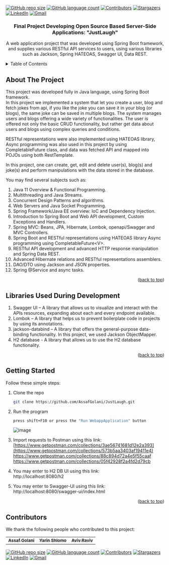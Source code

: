 <div id="top"></div>


<!-- PROJECT SHIELDS -->
[![GitHub repo size][reposize-shield]](#)
[![GitHub language count][languagescount-shield]](#)
[![Contributors][contributors-shield]][contributors-url]
[![Stargazers][stars-shield]][stars-url]
[![LinkedIn][linkedin-shield]][linkedin-url]
[![Gmail][gmail-shield]][gmail-url]

<h3 align="center">Final Project Developing Open Source Based Server-Side Applications: "JustLaugh"</h3>

  <p align="center">
       A web application project that was developed using Spring Boot framework, and supplies various RESTful API services to users, using various libraries such as Jackson, Spring HATEOAS, Swagger UI, Data REST. 
    <br />
</div>

<!-- TABLE OF CONTENTS -->
<details>
  <summary>Table of Contents</summary>
  <ol>
    <li>
      <a href="#about-the-project">About The Project</a>
    </li>
    <li>
      <a href="#libraries-used-during-development">Libraries Used During Development</a>
    </li>
    <li>
      <a href="#getting-started">Getting Started</a>
    </li>
    <li><a href="#contributors">Contributors</a></li>
  </ol>
</details>

<!-- ABOUT THE PROJECT -->
## About The Project
This project was developed fully in Java language, using Spring Boot framework. <br>
In this project we implemented a system that let you create a user, blog and fetch jokes from api, if you like the joke you can save it in your blog (or blogs), the same joke can be saved in multiple blogs. The system manages users and blogs offering a wide variety of functionalities. The user is offered not only the basic CRUD functionality, but rather get data about users and blogs using complex queries and conditions.<br>

RESTful representations were also implemented using HATEOAS library,
Async programming was also used in this project by using CompletableFuture class,
and data was fetched API and mapped into POJOs using both RestTemplate.

In this project, one can create, get, edit and delete user(s), blog(s) and joke(s) and perform manipulations with the data stored in the database.

You may find several subjects such as: <br>
1. Java 11 Overview & Functional Programming. <br>
2. Multithreading and Java Streams. <br>
3. Concurrent Design Patterns and algorithms. <br>
4. Web Servers and Java Socket Programming. <br>
5. Spring Framework/Java EE overview: IoC and Dependency Injection. <br>
6. Introduction to Spring Boot and Web API development, Custom Exceptions and Handlers. <br>
7. Spring MVC: Beans, JPA, Hibernate, Lombok, openapi/Swagger and MVC Controllers. <br>
8. Spring Boot and RESTful representations using HATEOAS library Async programming using CompletableFuture\<V>. <br>
9. RESTful API development and advanced HTTP response manipulation and Spring Data REST. <br>
10. Advanced Hibernate relations and RESTful representations assemblers. <br>
11. DAO/DTO using Jackson and JSON properties. <br>
12. Spring @Service and async tasks. <br>

<p align="right">(<a href="#top">back to top</a>)</p>

## Libraries Used During Development

1. Swagger UI – A library that allows us to visualize and interact with the APIs resources, expanding about each and every endpoint available.
4. Lombok – A library that helps us to prevent boilerplate code in projects by using its annotations.
5. jackson-databind – A library that offers the general-purpose data-binding functionality. In this project, we used Jackson ObjectMapper.
6. H2 database  - A library that allows us to use the H2 database functionality.

<p align="right">(<a href="#top">back to top</a>)</p>

<!-- GETTING STARTED -->
## Getting Started

Follow these simple steps:

1. Clone the repo
   ```sh
   git clone https://github.com/AssafGolani/JustLaugh.git
   ```
2. Run the program
   ```sh
   press shift+F10 or press the "Run WebappApplication" button
   ```
   ![image](https://user-images.githubusercontent.com/62435713/180663523-ff46d032-416e-48c3-b20e-943338671ea9.png) 
3. Import requests to Postman using this link:<br>
[https://www.getpostman.com/collections/3ae56741681d12e2a393](https://www.getpostman.com/collections/573b5aa3403af19411e4) <br>
https://www.getpostman.com/collections/88c894d72a4e5f55caaf <br>
https://www.getpostman.com/collections/05f42928f2a4fd2d79cb <br>

4. You may enter to H2 DB UI using this link:<br>
http://localhost:8080/h2

5. You may enter to Swagger-UI using this link:<br>
http://localhost:8080/swagger-ui/index.html


<p align="right">(<a href="#top">back to top</a>)</p>



## Contributors

We thank the following people who contributed to this project:
<table>
  <tr>
    <td align="center">
      <a href="https://github.com/assafgolani">
        <sub>
          <b>Assaf Golani</b>
        </sub>
      </a>
    </td>
    <td align="center">
      <a href="https://github.com/YarinShlomo">
        <sub>
          <b>Yarin Shlomo</b>
        </sub>
      </a>
    </td>
        <td align="center">
      <a href="https://github.com/aviv555">
        <sub>
          <b>Aviv Raviv</b>
        </sub>
      </a>
    </td>
  </tr>
</table>



<!-- PROJECT SHIELDS -->
[![GitHub repo size][reposize-shield]](#)
[![GitHub language count][languagescount-shield]](#)
[![Contributors][contributors-shield]][contributors-url]
[![Stargazers][stars-shield]][stars-url]
[![LinkedIn][linkedin-shield]][linkedin-url]
[![Gmail][gmail-shield]][gmail-url]



[linkedin-url]: https://linkedin.com/in/assaf-golani-2a723a13a
[gmail-shield]: https://img.shields.io/badge/1214assaf@gmail.com-D14836?style=for-the-badge&logo=gmail&logoColor=white
[gmail-url]: mailto:1214assaf@gmail.com


<!-- MARKDOWN LINKS & IMAGES -->
[reposize-shield]: https://img.shields.io/github/repo-size/AssafGolani/ServerSideSpring?style=for-the-badge

[languagescount-shield]: https://img.shields.io/github/languages/count/AssafGolani/ServerSideSpring?style=for-the-badge

[contributors-shield]: https://img.shields.io/github/contributors/AssafGolani/ServerSideSpring.svg?style=for-the-badge

[contributors-url]: https://github.com/AssafGolani/ServerSideSpring/graphs/contributors

[stars-shield]: https://img.shields.io/github/stars/AssafGolani/ServerSideSpring.svg?style=for-the-badge

[stars-url]: https://github.com/AssafGolani/ServerSideSpring/stargazers

[linkedin-shield]: https://img.shields.io/badge/linkedin-%230077B5.svg?style=for-the-badge&logo=linkedin&logoColor=white

[linkedin-url]: https://linkedin.com/in/assaf-golani-2a723a13a

[gmail-shield]: https://img.shields.io/badge/1214assaf@gmail.com-D14836?style=for-the-badge&logo=gmail&logoColor=white

[gmail-url]: mailto:1214assaf@gmail.com

[product-screenshot]: images/screenshot.png
